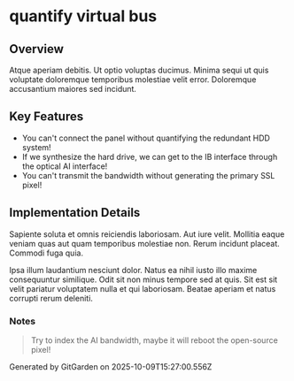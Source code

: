 # quantify virtual bus

## Overview
Atque aperiam debitis. Ut optio voluptas ducimus. Minima sequi ut quis voluptate doloremque temporibus molestiae velit error. Doloremque accusantium maiores sed incidunt.

## Key Features
- You can't connect the panel without quantifying the redundant HDD system!
- If we synthesize the hard drive, we can get to the IB interface through the optical AI interface!
- You can't transmit the bandwidth without generating the primary SSL pixel!

## Implementation Details
Sapiente soluta et omnis reiciendis laboriosam. Aut iure velit. Mollitia eaque veniam quas aut quam temporibus molestiae non. Rerum incidunt placeat. Commodi fuga quia.
 Ipsa illum laudantium nesciunt dolor. Natus ea nihil iusto illo maxime consequuntur similique. Odit sit non minus tempore sed at quis. Sit est sit velit pariatur voluptatem nulla et qui laboriosam. Beatae aperiam et natus corrupti rerum deleniti.

### Notes
> Try to index the AI bandwidth, maybe it will reboot the open-source pixel!

Generated by GitGarden on 2025-10-09T15:27:00.556Z